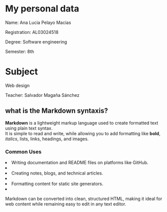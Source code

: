 # My personal data

<p>Name: Ana Lucia Pelayo Macias <p>

<p>Registration: AL03024518 <p>

<p>Degree: Software engineering<p>

<p>Semester: 8th <p>

# Subject

<p>Web design<p>

<p>Teacher: Salvador Magaña Sánchez<p>

## what is the Markdown syntaxis?

**Markdown** is a lightweight markup language used to create formatted text using plain text syntax.  
It is simple to read and write, while allowing you to add formatting like **bold**, *italics*, lists, links, headings, and images.

### Common Uses

<li> Writing documentation and README files on platforms like GitHub.<li>
<li> Creating notes, blogs, and technical articles.<li>
<li>Formatting content for static site generators.<li>

Markdown can be converted into clean, structured HTML, making it ideal for web content while remaining easy to edit in any text editor.